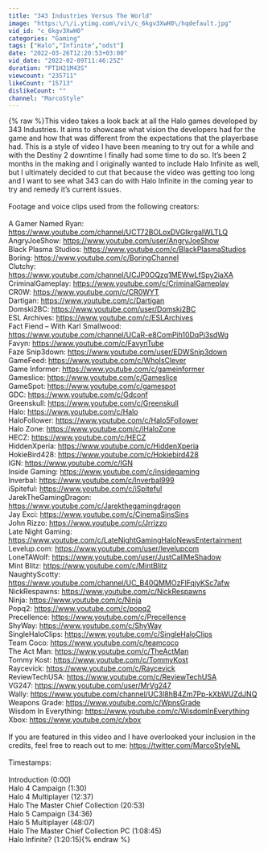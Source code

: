 ```yaml
---
title: "343 Industries Versus The World"
image: "https:\/\/i.ytimg.com\/vi\/c_6kgv3XwH0\/hqdefault.jpg"
vid_id: "c_6kgv3XwH0"
categories: "Gaming"
tags: ["Halo","Infinite","odst"]
date: "2022-03-26T12:20:53+03:00"
vid_date: "2022-02-09T11:46:25Z"
duration: "PT1H21M43S"
viewcount: "235711"
likeCount: "15713"
dislikeCount: ""
channel: "MarcoStyle"
---
```

{% raw %}This video takes a look back at all the Halo games developed by 343 Industries. It aims to showcase what vision the developers had for the game and how that was different from the expectations that the playerbase had. This is a style of video I have been meaning to try out for a while and with the Destiny 2 downtime I finally had some time to do so. It’s been 2 months in the making and I originally wanted to include Halo Infinite as well, but I ultimately decided to cut that because the video was getting too long and I want to see what 343 can do with Halo Infinite in the coming year to try and remedy it’s current issues. <br /><br />Footage and voice clips used from the following creators:<br /><br />A Gamer Named Ryan: <a rel="nofollow" target="blank" href="https://www.youtube.com/channel/UCT72BOLoxDVGIkrgaIWLTLQ">https://www.youtube.com/channel/UCT72BOLoxDVGIkrgaIWLTLQ</a><br />AngryJoeShow: <a rel="nofollow" target="blank" href="https://www.youtube.com/user/AngryJoeShow">https://www.youtube.com/user/AngryJoeShow</a><br />Black Plasma Studios: <a rel="nofollow" target="blank" href="https://www.youtube.com/c/BlackPlasmaStudios">https://www.youtube.com/c/BlackPlasmaStudios</a><br />Boring: <a rel="nofollow" target="blank" href="https://www.youtube.com/c/BoringChannel">https://www.youtube.com/c/BoringChannel</a><br />Clutchy: <a rel="nofollow" target="blank" href="https://www.youtube.com/channel/UCJP0OQzq1MEWwLfSpy2iaXA">https://www.youtube.com/channel/UCJP0OQzq1MEWwLfSpy2iaXA</a><br />CriminalGameplay: <a rel="nofollow" target="blank" href="https://www.youtube.com/c/CriminalGameplay">https://www.youtube.com/c/CriminalGameplay</a><br />CR0W: <a rel="nofollow" target="blank" href="https://www.youtube.com/c/CR0WYT">https://www.youtube.com/c/CR0WYT</a><br />Dartigan: <a rel="nofollow" target="blank" href="https://www.youtube.com/c/Dartigan">https://www.youtube.com/c/Dartigan</a><br />Domski2BC: <a rel="nofollow" target="blank" href="https://www.youtube.com/user/Domski2BC">https://www.youtube.com/user/Domski2BC</a><br />ESL Archives: <a rel="nofollow" target="blank" href="https://www.youtube.com/c/ESLArchives">https://www.youtube.com/c/ESLArchives</a><br />Fact Fiend – With Karl Smallwood: <a rel="nofollow" target="blank" href="https://www.youtube.com/channel/UCaR-e8ComPih10DqPi3sdWg">https://www.youtube.com/channel/UCaR-e8ComPih10DqPi3sdWg</a><br />Favyn: <a rel="nofollow" target="blank" href="https://www.youtube.com/c/FavynTube">https://www.youtube.com/c/FavynTube</a><br />Faze Snip3down: <a rel="nofollow" target="blank" href="https://www.youtube.com/user/EDWSnip3down">https://www.youtube.com/user/EDWSnip3down</a><br />GameFeed: <a rel="nofollow" target="blank" href="https://www.youtube.com/c/WhoIsClever">https://www.youtube.com/c/WhoIsClever</a><br />Game Informer: <a rel="nofollow" target="blank" href="https://www.youtube.com/c/gameinformer">https://www.youtube.com/c/gameinformer</a><br />Gameslice: <a rel="nofollow" target="blank" href="https://www.youtube.com/c/Gameslice">https://www.youtube.com/c/Gameslice</a><br />GameSpot: <a rel="nofollow" target="blank" href="https://www.youtube.com/c/gamespot">https://www.youtube.com/c/gamespot</a><br />GDC: <a rel="nofollow" target="blank" href="https://www.youtube.com/c/Gdconf">https://www.youtube.com/c/Gdconf</a><br />Greenskull: <a rel="nofollow" target="blank" href="https://www.youtube.com/c/Greenskull">https://www.youtube.com/c/Greenskull</a><br />Halo: <a rel="nofollow" target="blank" href="https://www.youtube.com/c/Halo">https://www.youtube.com/c/Halo</a><br />HaloFollower: <a rel="nofollow" target="blank" href="https://www.youtube.com/c/Halo5Follower">https://www.youtube.com/c/Halo5Follower</a><br />Halo Zone: <a rel="nofollow" target="blank" href="https://www.youtube.com/c/iHaloZone">https://www.youtube.com/c/iHaloZone</a><br />HECZ: <a rel="nofollow" target="blank" href="https://www.youtube.com/c/HECZ">https://www.youtube.com/c/HECZ</a><br />HiddenXperia: <a rel="nofollow" target="blank" href="https://www.youtube.com/c/HiddenXperia">https://www.youtube.com/c/HiddenXperia</a><br />HokieBird428: <a rel="nofollow" target="blank" href="https://www.youtube.com/c/Hokiebird428">https://www.youtube.com/c/Hokiebird428</a><br />IGN: <a rel="nofollow" target="blank" href="https://www.youtube.com/c/IGN">https://www.youtube.com/c/IGN</a><br />Inside Gaming: <a rel="nofollow" target="blank" href="https://www.youtube.com/c/insidegaming">https://www.youtube.com/c/insidegaming</a><br />Inverbal: <a rel="nofollow" target="blank" href="https://www.youtube.com/c/Inverbal999">https://www.youtube.com/c/Inverbal999</a><br />iSpiteful: <a rel="nofollow" target="blank" href="https://www.youtube.com/c/iSpiteful">https://www.youtube.com/c/iSpiteful</a><br />JarekTheGamingDragon: <a rel="nofollow" target="blank" href="https://www.youtube.com/c/Jarekthegamingdragon">https://www.youtube.com/c/Jarekthegamingdragon</a><br />Jay Exci: <a rel="nofollow" target="blank" href="https://www.youtube.com/c/CinemaSinsSins">https://www.youtube.com/c/CinemaSinsSins</a><br />John Rizzo: <a rel="nofollow" target="blank" href="https://www.youtube.com/c/Jrrizzo">https://www.youtube.com/c/Jrrizzo</a><br />Late Night Gaming: <a rel="nofollow" target="blank" href="https://www.youtube.com/c/LateNightGamingHaloNewsEntertainment">https://www.youtube.com/c/LateNightGamingHaloNewsEntertainment</a><br />Levelup.com: <a rel="nofollow" target="blank" href="https://www.youtube.com/user/levelupcom">https://www.youtube.com/user/levelupcom</a><br />LoneTAWolf: <a rel="nofollow" target="blank" href="https://www.youtube.com/user/JustCallMeShadow">https://www.youtube.com/user/JustCallMeShadow</a><br />Mint Blitz: <a rel="nofollow" target="blank" href="https://www.youtube.com/c/MintBlitz">https://www.youtube.com/c/MintBlitz</a><br />NaughtyScotty: <a rel="nofollow" target="blank" href="https://www.youtube.com/channel/UC_B40QMMOzFlFqjyKSc7afw">https://www.youtube.com/channel/UC_B40QMMOzFlFqjyKSc7afw</a><br />NickRespawns: <a rel="nofollow" target="blank" href="https://www.youtube.com/c/NickRespawns">https://www.youtube.com/c/NickRespawns</a><br />Ninja: <a rel="nofollow" target="blank" href="https://www.youtube.com/c/Ninja">https://www.youtube.com/c/Ninja</a><br />Popq2: <a rel="nofollow" target="blank" href="https://www.youtube.com/c/popq2">https://www.youtube.com/c/popq2</a><br />Precellence: <a rel="nofollow" target="blank" href="https://www.youtube.com/c/Precellence">https://www.youtube.com/c/Precellence</a><br />ShyWay: <a rel="nofollow" target="blank" href="https://www.youtube.com/c/ShyWay">https://www.youtube.com/c/ShyWay</a><br />SingleHaloClips: <a rel="nofollow" target="blank" href="https://www.youtube.com/c/SingleHaloClips">https://www.youtube.com/c/SingleHaloClips</a><br />Team Coco: <a rel="nofollow" target="blank" href="https://www.youtube.com/c/teamcoco">https://www.youtube.com/c/teamcoco</a><br />The Act Man: <a rel="nofollow" target="blank" href="https://www.youtube.com/c/TheActMan">https://www.youtube.com/c/TheActMan</a><br />Tommy Kost: <a rel="nofollow" target="blank" href="https://www.youtube.com/c/TommyKost">https://www.youtube.com/c/TommyKost</a><br />Raycevick: <a rel="nofollow" target="blank" href="https://www.youtube.com/c/Raycevick">https://www.youtube.com/c/Raycevick</a><br />ReviewTechUSA: <a rel="nofollow" target="blank" href="https://www.youtube.com/c/ReviewTechUSA">https://www.youtube.com/c/ReviewTechUSA</a><br />VG247: <a rel="nofollow" target="blank" href="https://www.youtube.com/user/MrVg247">https://www.youtube.com/user/MrVg247</a><br />Wally: <a rel="nofollow" target="blank" href="https://www.youtube.com/channel/UC3l8hB4Zm7Pp-kXbWUZdJNQ">https://www.youtube.com/channel/UC3l8hB4Zm7Pp-kXbWUZdJNQ</a><br />Weapons Grade: <a rel="nofollow" target="blank" href="https://www.youtube.com/c/WpnsGrade">https://www.youtube.com/c/WpnsGrade</a><br />Wisdom In Everything: <a rel="nofollow" target="blank" href="https://www.youtube.com/c/WisdomInEverything">https://www.youtube.com/c/WisdomInEverything</a><br />Xbox: <a rel="nofollow" target="blank" href="https://www.youtube.com/c/xbox">https://www.youtube.com/c/xbox</a><br /><br />If you are featured in this video and I have overlooked your inclusion in the credits, feel free to reach out to me: <a rel="nofollow" target="blank" href="https://twitter.com/MarcoStyleNL">https://twitter.com/MarcoStyleNL</a><br /><br />Timestamps:<br /><br />Introduction (0:00)<br />Halo 4 Campaign (1:30)<br />Halo 4 Multiplayer (12:37)<br />Halo The Master Chief Collection (20:53)<br />Halo 5 Campaign (34:36)<br />Halo 5 Multiplayer (48:07)<br />Halo The Master Chief Collection PC (1:08:45)<br />Halo Infinite? (1:20:15){% endraw %}
